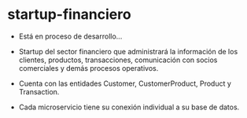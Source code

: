 # startup-financiero

*  Está en proceso de desarrollo...

*  Startup del sector financiero que administrará la información de los clientes, productos, transacciones, comunicación con socios comerciales y demás procesos operativos.
*  Cuenta con las entidades Customer, CustomerProduct, Product y Transaction.
*  Cada microservicio tiene su conexión individual a su base de datos.
